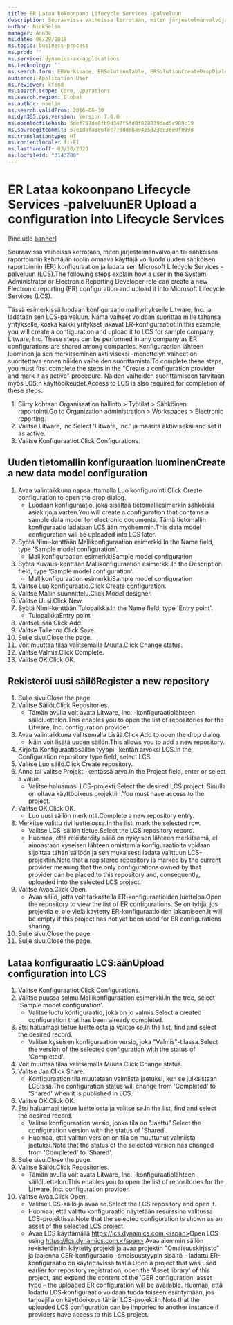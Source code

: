 ```yaml
---
title: ER Lataa kokoonpano Lifecycle Services -palveluun
description: Seuraavissa vaiheissa kerrotaan, miten järjestelmänvalvojan tai sähköisen raportoinnin kehittäjän roolin omaava käyttäjä voi luoda uuden sähköisen raportoinnin (ER) konfiguraation ja ladata sen Microsoft Lifecycle Services -palveluun (LCS).
author: NickSelin
manager: AnnBe
ms.date: 08/29/2018
ms.topic: business-process
ms.prod: ''
ms.service: dynamics-ax-applications
ms.technology: ''
ms.search.form: ERWorkspace, ERSolutionTable, ERSolutionCreateDropDialog, ERDataModelDesigner, ERDataModelContentsItemCreationDialog, ERSolutionRepositoryTable, ERSolutionRepositoryCreateDropDialog, ERSolutionImport
audience: Application User
ms.reviewer: kfend
ms.search.scope: Core, Operations
ms.search.region: Global
ms.author: nselin
ms.search.validFrom: 2016-06-30
ms.dyn365.ops.version: Version 7.0.0
ms.openlocfilehash: 5def757de8fb9d347f5fd0f828039dad5c989c19
ms.sourcegitcommit: 57e1dafa186fec77ddd8ba9425d238e36e0f0998
ms.translationtype: HT
ms.contentlocale: fi-FI
ms.lasthandoff: 03/18/2020
ms.locfileid: "3143280"
---
```

# <a name="er-upload-a-configuration-into-lifecycle-services"></a><span data-ttu-id="180e1-103">ER Lataa kokoonpano Lifecycle Services -palveluun</span><span class="sxs-lookup"><span data-stu-id="180e1-103">ER Upload a configuration into Lifecycle Services</span></span>

[!include [banner](../../includes/banner.md)]

<span data-ttu-id="180e1-104">Seuraavissa vaiheissa kerrotaan, miten järjestelmänvalvojan tai sähköisen raportoinnin kehittäjän roolin omaava käyttäjä voi luoda uuden sähköisen raportoinnin (ER) konfiguraation ja ladata sen Microsoft Lifecycle Services -palveluun (LCS).</span><span class="sxs-lookup"><span data-stu-id="180e1-104">The following steps explain how a user in the System Administrator or Electronic Reporting Developer role can create a new Electronic reporting (ER) configuration and upload it into Microsoft Lifecycle Services (LCS).</span></span>

<span data-ttu-id="180e1-105">Tässä esimerkissä luodaan konfiguraatio malliyritykselle Litware, Inc. ja ladataan sen LCS-palveluun. Nämä vaiheet voidaan suorittaa mille tahansa yritykselle, koska kaikki yritykset jakavat ER-konfiguraatiot.</span><span class="sxs-lookup"><span data-stu-id="180e1-105">In this example, you will create a configuration and upload it to LCS for sample company, Litware, Inc. These steps can be performed in any company as ER configurations are shared among companies.</span></span> <span data-ttu-id="180e1-106">Konfiguraation lähteen luominen ja sen merkitseminen aktiiviseksi -menettelyn vaiheet on suoritettava ennen näiden vaiheiden suorittamista.</span><span class="sxs-lookup"><span data-stu-id="180e1-106">To complete these steps, you must first complete the steps in the "Create a configuration provider and mark it as active" procedure.</span></span> <span data-ttu-id="180e1-107">Näiden vaiheiden suorittamiseen tarvitaan myös LCS:n käyttöoikeudet.</span><span class="sxs-lookup"><span data-stu-id="180e1-107">Access to LCS is also required for completion of these steps.</span></span>

1. <span data-ttu-id="180e1-108">Siirry kohtaan Organisaation hallinto > Työtilat > Sähköinen raportointi.</span><span class="sxs-lookup"><span data-stu-id="180e1-108">Go to Organization administration > Workspaces > Electronic reporting.</span></span>
2. <span data-ttu-id="180e1-109">Valitse Litware, inc.</span><span class="sxs-lookup"><span data-stu-id="180e1-109">Select 'Litware, Inc.'</span></span> <span data-ttu-id="180e1-110">ja määritä aktiiviseksi.</span><span class="sxs-lookup"><span data-stu-id="180e1-110">and set it as active.</span></span>
3. <span data-ttu-id="180e1-111">Valitse Konfiguraatiot.</span><span class="sxs-lookup"><span data-stu-id="180e1-111">Click Configurations.</span></span>

## <a name="create-a-new-data-model-configuration"></a><span data-ttu-id="180e1-112">Uuden tietomallin konfiguraation luominen</span><span class="sxs-lookup"><span data-stu-id="180e1-112">Create a new data model configuration</span></span>
1. <span data-ttu-id="180e1-113">Avaa valintaikkuna napsauttamalla Luo konfigurointi.</span><span class="sxs-lookup"><span data-stu-id="180e1-113">Click Create configuration to open the drop dialog.</span></span>
    * <span data-ttu-id="180e1-114">Luodaan konfiguraatio, joka sisältää tietomalliesimerkin sähköisiä asiakirjoja varten.</span><span class="sxs-lookup"><span data-stu-id="180e1-114">You will create a configuration that contains a sample data model for electronic documents.</span></span> <span data-ttu-id="180e1-115">Tämä tietomallin konfiguraatio ladataan LCS:ään myöhemmin.</span><span class="sxs-lookup"><span data-stu-id="180e1-115">This data model configuration will be uploaded into LCS later.</span></span>  
2. <span data-ttu-id="180e1-116">Syötä Nimi-kenttään Mallikonfiguraation esimerkki.</span><span class="sxs-lookup"><span data-stu-id="180e1-116">In the Name field, type 'Sample model configuration'.</span></span>
    * <span data-ttu-id="180e1-117">Mallikonfiguraation esimerkki</span><span class="sxs-lookup"><span data-stu-id="180e1-117">Sample model configuration</span></span>  
3. <span data-ttu-id="180e1-118">Syötä Kuvaus-kenttään Mallikonfiguraation esimerkki.</span><span class="sxs-lookup"><span data-stu-id="180e1-118">In the Description field, type 'Sample model configuration'.</span></span>
    * <span data-ttu-id="180e1-119">Mallikonfiguraation esimerkki</span><span class="sxs-lookup"><span data-stu-id="180e1-119">Sample model configuration</span></span>  
4. <span data-ttu-id="180e1-120">Valitse Luo konfiguraatio.</span><span class="sxs-lookup"><span data-stu-id="180e1-120">Click Create configuration.</span></span>
5. <span data-ttu-id="180e1-121">Valitse Mallin suunnittelu.</span><span class="sxs-lookup"><span data-stu-id="180e1-121">Click Model designer.</span></span>
6. <span data-ttu-id="180e1-122">Valitse Uusi.</span><span class="sxs-lookup"><span data-stu-id="180e1-122">Click New.</span></span>
7. <span data-ttu-id="180e1-123">Syötä Nimi-kenttään Tulopaikka.</span><span class="sxs-lookup"><span data-stu-id="180e1-123">In the Name field, type 'Entry point'.</span></span>
    * <span data-ttu-id="180e1-124">Tulopaikka</span><span class="sxs-lookup"><span data-stu-id="180e1-124">Entry point</span></span>  
8. <span data-ttu-id="180e1-125">ValitseLisää.</span><span class="sxs-lookup"><span data-stu-id="180e1-125">Click Add.</span></span>
9. <span data-ttu-id="180e1-126">Valitse Tallenna.</span><span class="sxs-lookup"><span data-stu-id="180e1-126">Click Save.</span></span>
10. <span data-ttu-id="180e1-127">Sulje sivu.</span><span class="sxs-lookup"><span data-stu-id="180e1-127">Close the page.</span></span>
11. <span data-ttu-id="180e1-128">Voit muuttaa tilaa valitsemalla Muuta.</span><span class="sxs-lookup"><span data-stu-id="180e1-128">Click Change status.</span></span>
12. <span data-ttu-id="180e1-129">Valitse Valmis.</span><span class="sxs-lookup"><span data-stu-id="180e1-129">Click Complete.</span></span>
13. <span data-ttu-id="180e1-130">Valitse OK.</span><span class="sxs-lookup"><span data-stu-id="180e1-130">Click OK.</span></span>

## <a name="register-a-new--repository"></a><span data-ttu-id="180e1-131">Rekisteröi uusi säilö</span><span class="sxs-lookup"><span data-stu-id="180e1-131">Register a new  repository</span></span>
1. <span data-ttu-id="180e1-132">Sulje sivu.</span><span class="sxs-lookup"><span data-stu-id="180e1-132">Close the page.</span></span>
2. <span data-ttu-id="180e1-133">Valitse Säilöt.</span><span class="sxs-lookup"><span data-stu-id="180e1-133">Click Repositories.</span></span>
    * <span data-ttu-id="180e1-134">Tämän avulla voit avata Litware, Inc. -konfiguraatiolähteen säilöluettelon.</span><span class="sxs-lookup"><span data-stu-id="180e1-134">This enables you to open the list of repositories for the Litware, Inc. configuration provider.</span></span>  
3. <span data-ttu-id="180e1-135">Avaa valintaikkuna valitsemalla Lisää.</span><span class="sxs-lookup"><span data-stu-id="180e1-135">Click Add to open the drop dialog.</span></span>
    * <span data-ttu-id="180e1-136">Näin voit lisätä uuden säilön.</span><span class="sxs-lookup"><span data-stu-id="180e1-136">This allows you to add a new repository.</span></span>  
4. <span data-ttu-id="180e1-137">Kirjoita Konfiguraatiosäilön tyyppi -kentän arvoksi LCS.</span><span class="sxs-lookup"><span data-stu-id="180e1-137">In the Configuration repository type field, select LCS.</span></span>
5. <span data-ttu-id="180e1-138">Valitse Luo säilö.</span><span class="sxs-lookup"><span data-stu-id="180e1-138">Click Create repository.</span></span>
6. <span data-ttu-id="180e1-139">Anna tai valitse Projekti-kentässä arvo.</span><span class="sxs-lookup"><span data-stu-id="180e1-139">In the Project field, enter or select a value.</span></span>
    * <span data-ttu-id="180e1-140">Valitse haluamasi LCS-projekti.</span><span class="sxs-lookup"><span data-stu-id="180e1-140">Select the desired LCS project.</span></span> <span data-ttu-id="180e1-141">Sinulla on oltava käyttöoikeus projektiin.</span><span class="sxs-lookup"><span data-stu-id="180e1-141">You must have access to the project.</span></span>  
7. <span data-ttu-id="180e1-142">Valitse OK.</span><span class="sxs-lookup"><span data-stu-id="180e1-142">Click OK.</span></span>
    * <span data-ttu-id="180e1-143">Luo uusi säilön merkintä.</span><span class="sxs-lookup"><span data-stu-id="180e1-143">Complete a new repository entry.</span></span>  
8. <span data-ttu-id="180e1-144">Merkitse valittu rivi luettelossa.</span><span class="sxs-lookup"><span data-stu-id="180e1-144">In the list, mark the selected row.</span></span>
    * <span data-ttu-id="180e1-145">Valitse LCS-säilön tietue.</span><span class="sxs-lookup"><span data-stu-id="180e1-145">Select the LCS repository record.</span></span>  
    * <span data-ttu-id="180e1-146">Huomaa, että rekisteröity säilö on nykyisen lähteen merkitsemä, eli ainoastaan kyseisen lähteen omistamia konfiguraatioita voidaan sijoittaa tähän säilöön ja sen mukaisesti ladata valittuun LCS-projektiin.</span><span class="sxs-lookup"><span data-stu-id="180e1-146">Note that a registered repository is marked by the current provider meaning that the only configurations owned by that provider can be placed to this repository and, consequently, uploaded into the selected LCS project.</span></span>  
9. <span data-ttu-id="180e1-147">Valitse Avaa.</span><span class="sxs-lookup"><span data-stu-id="180e1-147">Click Open.</span></span>
    * <span data-ttu-id="180e1-148">Avaa säilö, jotta voit tarkastella ER-konfiguraatioiden luetteloa.</span><span class="sxs-lookup"><span data-stu-id="180e1-148">Open the repository to view the list of ER configurations.</span></span> <span data-ttu-id="180e1-149">Se on tyhjä, jos projektia ei ole vielä käytetty ER-konfiguraatioiden jakamiseen.</span><span class="sxs-lookup"><span data-stu-id="180e1-149">It will be empty if this project has not yet been used for ER configurations sharing.</span></span>  
10. <span data-ttu-id="180e1-150">Sulje sivu.</span><span class="sxs-lookup"><span data-stu-id="180e1-150">Close the page.</span></span>
11. <span data-ttu-id="180e1-151">Sulje sivu.</span><span class="sxs-lookup"><span data-stu-id="180e1-151">Close the page.</span></span>

## <a name="upload-configuration-into-lcs"></a><span data-ttu-id="180e1-152">Lataa konfiguraatio LCS:ään</span><span class="sxs-lookup"><span data-stu-id="180e1-152">Upload configuration into LCS</span></span>
1. <span data-ttu-id="180e1-153">Valitse Konfiguraatiot.</span><span class="sxs-lookup"><span data-stu-id="180e1-153">Click Configurations.</span></span>
2. <span data-ttu-id="180e1-154">Valitse puussa solmu Mallikonfiguraation esimerkki.</span><span class="sxs-lookup"><span data-stu-id="180e1-154">In the tree, select 'Sample model configuration'.</span></span>
    * <span data-ttu-id="180e1-155">Valitse luotu konfiguraatio, joka on jo valmis.</span><span class="sxs-lookup"><span data-stu-id="180e1-155">Select a created configuration that has been already completed.</span></span>  
3. <span data-ttu-id="180e1-156">Etsi haluamasi tietue luettelosta ja valitse se.</span><span class="sxs-lookup"><span data-stu-id="180e1-156">In the list, find and select the desired record.</span></span>
    * <span data-ttu-id="180e1-157">Valitse kyseisen konfiguraation versio, joka "Valmis"-tilassa.</span><span class="sxs-lookup"><span data-stu-id="180e1-157">Select the version of the selected configuration with the status of 'Completed'.</span></span>  
4. <span data-ttu-id="180e1-158">Voit muuttaa tilaa valitsemalla Muuta.</span><span class="sxs-lookup"><span data-stu-id="180e1-158">Click Change status.</span></span>
5. <span data-ttu-id="180e1-159">Valitse Jaa.</span><span class="sxs-lookup"><span data-stu-id="180e1-159">Click Share.</span></span>
    * <span data-ttu-id="180e1-160">Konfiguraation tila muutetaan valmiista jaetuksi, kun se julkaistaan LCS:ssä.</span><span class="sxs-lookup"><span data-stu-id="180e1-160">The configuration status will change from 'Completed' to 'Shared' when it is published in LCS.</span></span>  
6. <span data-ttu-id="180e1-161">Valitse OK.</span><span class="sxs-lookup"><span data-stu-id="180e1-161">Click OK.</span></span>
7. <span data-ttu-id="180e1-162">Etsi haluamasi tietue luettelosta ja valitse se.</span><span class="sxs-lookup"><span data-stu-id="180e1-162">In the list, find and select the desired record.</span></span>
    * <span data-ttu-id="180e1-163">Valitse konfiguraation versio, jonka tila on "Jaettu".</span><span class="sxs-lookup"><span data-stu-id="180e1-163">Select the configuration version with the status of 'Shared'.</span></span>  
    * <span data-ttu-id="180e1-164">Huomaa, että valitun version on tila on muuttunut valmiista jaetuksi.</span><span class="sxs-lookup"><span data-stu-id="180e1-164">Note that the status of the selected version has changed from 'Completed' to 'Shared'.</span></span>  
8. <span data-ttu-id="180e1-165">Sulje sivu.</span><span class="sxs-lookup"><span data-stu-id="180e1-165">Close the page.</span></span>
9. <span data-ttu-id="180e1-166">Valitse Säilöt.</span><span class="sxs-lookup"><span data-stu-id="180e1-166">Click Repositories.</span></span>
    * <span data-ttu-id="180e1-167">Tämän avulla voit avata Litware, Inc. -konfiguraatiolähteen säilöluettelon.</span><span class="sxs-lookup"><span data-stu-id="180e1-167">This enables you to open the list of repositories for the Litware, Inc. configuration provider.</span></span>  
10. <span data-ttu-id="180e1-168">Valitse Avaa.</span><span class="sxs-lookup"><span data-stu-id="180e1-168">Click Open.</span></span>
    * <span data-ttu-id="180e1-169">Valitse LCS-säilö ja avaa se.</span><span class="sxs-lookup"><span data-stu-id="180e1-169">Select the LCS repository and open it.</span></span>  
    * <span data-ttu-id="180e1-170">Huomaa, että valittu konfiguraatio näytetään resurssina valitussa LCS-projektissa.</span><span class="sxs-lookup"><span data-stu-id="180e1-170">Note that the selected configuration is shown as an asset of the selected LCS project.</span></span>  
    * <span data-ttu-id="180e1-171">Avaa LCS käyttämällä https://lcs.dynamics.com.</span><span class="sxs-lookup"><span data-stu-id="180e1-171">Open LCS using https://lcs.dynamics.com.</span></span> <span data-ttu-id="180e1-172">Avaa aiemmin säilön rekisteröintiin käytetty projekti ja avaa projektin "Omaisuuskirjasto" ja laajenna GER-konfiguraatio -omaisuustyypin sisältö – ladattu ER-konfiguraatio on käytettävissä täällä.</span><span class="sxs-lookup"><span data-stu-id="180e1-172">Open a project that was used earlier for repository registration, open the 'Asset library' of this project, and expand the content of the 'GER configuration' asset type – the uploaded ER configuration will be available.</span></span> <span data-ttu-id="180e1-173">Huomaa, että ladattu LCS-konfiguraatio voidaan tuoda toiseen esiintymään, jos tarjoajilla on käyttöoikeus tähän LCS-projektiin.</span><span class="sxs-lookup"><span data-stu-id="180e1-173">Note that the uploaded LCS configuration can be imported to another instance if providers have access to this LCS project.</span></span>  

